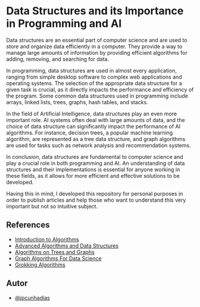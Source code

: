 
# Data Structures and its Importance in Programming and AI

Data structures are an essential part of computer science and are used to store and organize data efficiently in a computer. They provide a way to manage large amounts of information by providing efficient algorithms for adding, removing, and searching for data.

In programming, data structures are used in almost every application, ranging from simple desktop software to complex web applications and operating systems. The selection of the appropriate data structure for a given task is crucial, as it directly impacts the performance and efficiency of the program. Some common data structures used in programming include arrays, linked lists, trees, graphs, hash tables, and stacks.

In the field of Artificial Intelligence, data structures play an even more important role. AI systems often deal with large amounts of data, and the choice of data structure can significantly impact the performance of AI algorithms. For instance, decision trees, a popular machine learning algorithm, are represented as a tree data structure, and graph algorithms are used for tasks such as network analysis and recommendation systems.

In conclusion, data structures are fundamental to computer science and play a crucial role in both programming and AI. An understanding of data structures and their implementations is essential for anyone working in these fields, as it allows for more efficient and effective solutions to be developed.

Having this in mind, I developed this repository for personal purposes in order to publish articles and help those who want to understand this very important but not so intuitive subject.


## References

 - [Introduction to Algorithms](https://www.amazon.com/Introduction-Algorithms-fourth-Thomas-Cormen/dp/026204630X)
 - [Advanced Algorithms and Data Structures](https://www.manning.com/books/advanced-algorithms-and-data-structures)
 - [Algorithms on Trees and Graphs](https://www.amazon.com/Algorithms-Trees-Graphs-Gabriel-Valiente/dp/3540435506)
 - [Graph Algorithms For Data Science](https://www.manning.com/books/graph-algorithms-for-data-science)
 - [Grokking Algorithms](https://www.manning.com/books/grokking-algorithms)


## Autor

- [@jpcunhadias](https://www.github.com/jpcunhadias)

